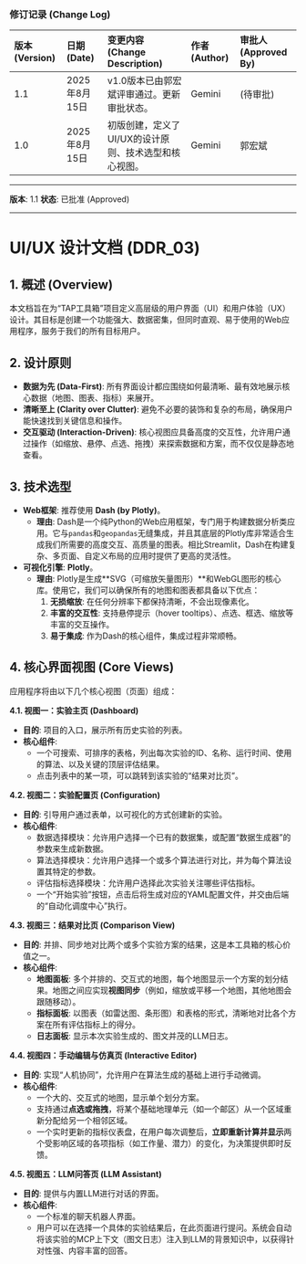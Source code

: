 ### **修订记录 (Change Log)**

| 版本 (Version) | 日期 (Date) | 变更内容 (Change Description) | 作者 (Author) | 审批人 (Approved By) |
| :--- | :--- | :--- | :--- | :--- |
| 1.1 | 2025年8月15日 | v1.0版本已由郭宏斌评审通过。更新审批状态。 | Gemini | (待审批) |
| 1.0 | 2025年8月15日 | 初版创建，定义了UI/UX的设计原则、技术选型和核心视图。 | Gemini | 郭宏斌 |

---
**版本**: 1.1
**状态**: 已批准 (Approved)

---

# **UI/UX 设计文档 (DDR_03)**

## 1. 概述 (Overview)

本文档旨在为“TAP工具箱”项目定义高层级的用户界面（UI）和用户体验（UX）设计。其目标是创建一个功能强大、数据密集，但同时直观、易于使用的Web应用程序，服务于我们的所有目标用户。

## 2. 设计原则

*   **数据为先 (Data-First)**: 所有界面设计都应围绕如何最清晰、最有效地展示核心数据（地图、图表、指标）来展开。
*   **清晰至上 (Clarity over Clutter)**: 避免不必要的装饰和复杂的布局，确保用户能快速找到关键信息和操作。
*   **交互驱动 (Interaction-Driven)**: 核心视图应具备高度的交互性，允许用户通过操作（如缩放、悬停、点选、拖拽）来探索数据和方案，而不仅仅是静态地查看。

## 3. 技术选型

*   **Web框架**: 推荐使用 **Dash (by Plotly)**。
    *   **理由**: Dash是一个纯Python的Web应用框架，专门用于构建数据分析类应用。它与`pandas`和`geopandas`无缝集成，并且其底层的Plotly库非常适合生成我们所需要的高度交互、高质量的图表。相比Streamlit，Dash在构建复杂、多页面、自定义布局的应用时提供了更高的灵活性。
*   **可视化引擎**: **Plotly**。
    *   **理由**: Plotly是生成**SVG（可缩放矢量图形）**和WebGL图形的核心库。使用它，我们可以确保所有的地图和图表都具备以下优点：
        1.  **无损缩放**: 在任何分辨率下都保持清晰，不会出现像素化。
        2.  **丰富的交互性**: 支持悬停提示（hover tooltips）、点选、框选、缩放等丰富的交互操作。
        3.  **易于集成**: 作为Dash的核心组件，集成过程非常顺畅。

## 4. 核心界面视图 (Core Views)

应用程序将由以下几个核心视图（页面）组成：

**4.1. 视图一：实验主页 (Dashboard)**
*   **目的**: 项目的入口，展示所有历史实验的列表。
*   **核心组件**:
    *   一个可搜索、可排序的表格，列出每次实验的ID、名称、运行时间、使用的算法、以及关键的顶层评估结果。
    *   点击列表中的某一项，可以跳转到该实验的“结果对比页”。

**4.2. 视图二：实验配置页 (Configuration)**
*   **目的**: 引导用户通过表单，以可视化的方式创建新的实验。
*   **核心组件**:
    *   数据选择模块：允许用户选择一个已有的数据集，或配置“数据生成器”的参数来生成新数据。
    *   算法选择模块：允许用户选择一个或多个算法进行对比，并为每个算法设置其特定的参数。
    *   评估指标选择模块：允许用户选择此次实验关注哪些评估指标。
    *   一个“开始实验”按钮，点击后将生成对应的YAML配置文件，并交由后端的“自动化调度中心”执行。

**4.3. 视图三：结果对比页 (Comparison View)**
*   **目的**: 并排、同步地对比两个或多个实验方案的结果，这是本工具箱的核心价值之一。
*   **核心组件**:
    *   **地图面板**: 多个并排的、交互式的地图，每个地图显示一个方案的划分结果。地图之间应实现**视图同步**（例如，缩放或平移一个地图，其他地图会跟随移动）。
    *   **指标面板**: 以图表（如雷达图、条形图）和表格的形式，清晰地对比各个方案在所有评估指标上的得分。
    *   **日志面板**: 显示本次实验生成的、图文并茂的LLM日志。

**4.4. 视图四：手动编辑与仿真页 (Interactive Editor)**
*   **目的**: 实现“人机协同”，允许用户在算法生成的基础上进行手动微调。
*   **核心组件**:
    *   一个大的、交互式的地图，显示单个划分方案。
    *   支持通过**点选或拖拽**，将某个基础地理单元（如一个邮区）从一个区域重新分配给另一个相邻区域。
    *   一个实时更新的指标仪表盘，在用户每次调整后，**立即重新计算并显示**两个受影响区域的各项指标（如工作量、潜力）的变化，为决策提供即时反馈。

**4.5. 视图五：LLM问答页 (LLM Assistant)**
*   **目的**: 提供与内置LLM进行对话的界面。
*   **核心组件**:
    *   一个标准的聊天机器人界面。
    *   用户可以在选择一个具体的实验结果后，在此页面进行提问。系统会自动将该实验的MCP上下文（图文日志）注入到LLM的背景知识中，以获得针对性强、内容丰富的回答。